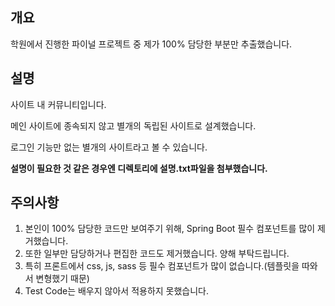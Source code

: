 ## 개요

학원에서 진행한 파이널 프로젝트 중 제가 100% 담당한 부분만 추출했습니다.


## 설명

사이트 내 커뮤니티입니다.

메인 사이트에 종속되지 않고 별개의 독립된 사이트로 설계했습니다.

로그인 기능만 없는 별개의 사이트라고 볼 수 있습니다.

**설명이 필요한 것 같은 경우엔 디렉토리에 설명.txt파일을 첨부했습니다.**



## 주의사항

1. 본인이 100% 담당한 코드만 보여주기 위해, Spring Boot 필수 컴포넌트를 많이 제거했습니다.
2. 또한 일부만 담당하거나 편집한 코드도 제거했습니다. 양해 부탁드립니다.
3. 특히 프론트에서 css, js, sass 등 필수 컴포넌트가 많이 없습니다.(템플릿을 따와서 변형했기 때문)
4. Test Code는 배우지 않아서 적용하지 못했습니다.

